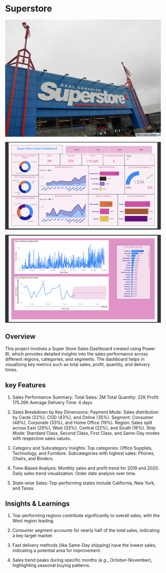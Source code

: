 # Superstore
![](https://github.com/dainik-ui/Superstore/blob/main/superstore3.jpg)



![](https://github.com/dainik-ui/Superstore/blob/main/Screenshot%202025-01-05%20193221.png)


![](https://github.com/dainik-ui/Superstore/blob/main/Screenshot%202025-01-05%20193239.png)

## Overview

This project involves a Super Store Sales Dashboard created using Power BI, which provides detailed insights into the sales performance across different regions, categories, and segments. The dashboard helps in visualizing key metrics such as total sales, profit, quantity, and delivery times.

## key Features
1. Sales Performance Summary:
Total Sales: 2M
Total Quantity: 22K
Profit: 175.26K
Average Delivery Time: 4 days

2. Sales Breakdown by Key Dimensions:
Payment Mode: Sales distribution by Cards (22%), COD (43%), and Online (35%).
Segment: Consumer (48%), Corporate (33%), and Home Office (19%).
Region: Sales split across East (29%), West (33%), Central (22%), and South (16%).
Ship Mode: Standard Class, Second Class, First Class, and Same-Day modes with respective sales values.

3. Category and Subcategory Insights:
Top categories: Office Supplies, Technology, and Furniture.
Subcategories with highest sales: Phones, Chairs, and Binders.

4. Time-Based Analysis:
Monthly sales and profit trend for 2019 and 2020.
Daily sales trend visualization.
Order date analysis over time.

5. State-wise Sales:
Top-performing states include California, New York, and Texas.


## Insights & Learnings

1. Top-performing regions contribute significantly to overall sales, with the West region leading.


2. Consumer segment accounts for nearly half of the total sales, indicating a key target market.


3. Fast delivery methods (like Same-Day shipping) have the lowest sales, indicating a potential area for improvement.


4. Sales trend peaks during specific months (e.g., October-November), highlighting seasonal buying patterns.



